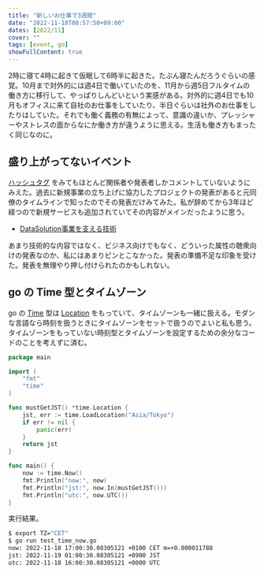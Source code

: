 ```yaml
---
title: "新しいお仕事で3週間"
date: "2022-11-18T08:57:50+09:00"
dates: [2022/11]
cover: ""
tags: [event, go]
showFullContent: true
---
```


2時に寝て4時に起きて仮眠して6時半に起きた。たぶん寝たんだろうぐらいの感覚。10月まで対外的には週4日で働いていたのを、11月から週5日フルタイムの働き方に移行して、やっぱりしんどいという実感がある。対外的に週4日でも10月もオフィスに来て自社のお仕事をしていたり、半日ぐらいは社外のお仕事をしたりはしていた。それでも働く義務の有無によって、意識の違いか、プレッシャーやストレスの面からなにか働き方が違うように思える。生活も働き方もまったく同じなのに。

## 盛り上がってないイベント

[ハッシュタグ](https://twitter.com/hashtag/techverse_ja?src=hashtag_click&f=live) をみてもほとんど関係者や発表者しかコメントしていないようにみえた。過去に新規事業の立ち上げに協力したプロジェクトの発表があると元同僚のタイムラインで知ったのでその発表だけみてみた。私が辞めてから3年ほど経つので新規サービスも追加されていてその内容がメインだったように思う。

* [DataSolution事業を支える技術](https://tech-verse.me/ja/sessions/133)

あまり技術的な内容ではなく、ビジネス向けでもなく、どういった属性の聴衆向けの発表なのか、私にはあまりピンとこなかった。発表の準備不足な印象を受けた。発表を無理やり押し付けられたのかもしれない。

## go の Time 型とタイムゾーン

go の [Time](https://pkg.go.dev/time#Time) 型は [Location](https://pkg.go.dev/time#Location) をもっていて、タイムゾーンも一緒に扱える。モダンな言語なら時刻を扱うときにタイムゾーンをセットで扱うのでよいと私も思う。タイムゾーンをもっていない時刻型とタイムゾーンを設定するための余分なコードのことを考えずに済む。

```go
package main

import (
	"fmt"
	"time"
)

func mustGetJST() *time.Location {
	jst, err := time.LoadLocation("Asia/Tokyo")
	if err != nil {
		panic(err)
	}
	return jst
}

func main() {
	now := time.Now()
	fmt.Println("now:", now)
	fmt.Println("jst:", now.In(mustGetJST()))
	fmt.Println("utc:", now.UTC())
}
```

実行結果。

```sh
$ export TZ="CET"
$ go run test_time_now.go
now: 2022-11-18 17:00:30.08305121 +0100 CET m=+0.000011788
jst: 2022-11-19 01:00:30.08305121 +0900 JST
utc: 2022-11-18 16:00:30.08305121 +0000 UTC
```
